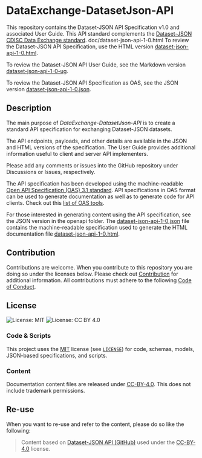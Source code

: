# DataExchange-DatasetJson-API
This repository contains the Dataset-JSON API Specification v1.0 and associated User Guide. This API standard complements
the [Dataset-JSON CDISC Data Exchange standard](https://github.com/cdisc-org/DataExchange-DatasetJson). 
doc/dataset-json-api-1-0.html
To review the Dataset-JSON API Specification, use the HTML version [dataset-json-api-1-0.html](https://html-preview.github.io/?url=https://github.com/cdisc-org/DataExchange-DatasetJson-API/blob/main/doc/dataset-json-api-1-0.html). 

To review the Dataset-JSON API User Guide, see the Markdown version [dataset-json-api-1-0-ug](https://github.com/cdisc-org/DataExchange-DatasetJson-API/blob/main/doc/dataset-json-api-1-0-ug.md).

To review the Dataset-JSON API Specification as OAS, see the JSON version [dataset-json-api-1-0.json](https://github.com/cdisc-org/DataExchange-DatasetJson-API/blob/main/openapi/dataset-json-api-1-0.json). 

## Description
The main purpose of *DataExchange-DatasetJson-API* is to create a standard API specification for exchanging 
Dataset-JSON datasets.

The API endpoints, payloads, and other details are available in the JSON and HTML versions of the specification. 
The User Guide provides additional information useful to client and server API implementers.

Please add any comments or issues into the GitHub repository under Discussions or Issues, respectively.

The API specification has been developed using the machine-readable
[Open API Specification (OAS) 3.1 standard](https://github.com/OAI/OpenAPI-Specification). API specifications in OAS format can be used to generate 
documentation as well as to generate code for API clients. Check out this [list of OAS tools](https://openapi.tools/). 

For those interested in generating content using the API specification, see the JSON version in the 
openapi folder. The [dataset-json-api-1-0.json](https://github.com/cdisc-org/DataExchange-DatasetJson-API/blob/main/openapi/dataset-json-api-1-0.json) 
file contains the machine-readable specification used to generate the HTML documentation file 
[dataset-json-api-1-0.html](https://html-preview.github.io/?url=https://github.com/cdisc-org/DataExchange-DatasetJson-API/blob/main/doc/dataset-json-api-1-0.html).

## Contribution

Contributions are welcome. When you contribute to this repository you are doing so under the licenses below. 
Please check out [Contribution](CONTRIBUTING.md) for additional information. All contributions must adhere to the 
following [Code of Conduct](CODE_OF_CONDUCT.md).

## License

![License: MIT](https://img.shields.io/badge/License-MIT-blue.svg) ![License: CC BY 4.0](https://img.shields.io/badge/License-CC_BY_4.0-blue.svg)

### Code & Scripts

This project uses the [MIT](http://www.opensource.org/licenses/MIT "The MIT License | Open Source Initiative") license 
(see [`LICENSE`](LICENSE.md)) for code, schemas, models, JSON-based specifications, and scripts.

### Content
Documentation content files are released under [CC-BY-4.0](https://creativecommons.org/licenses/by/4.0/). This does not include trademark permissions.

## Re-use
When you want to re-use and refer to the content, please do so like the following:

> Content based on [Dataset-JSON API (GitHub)](https://github.com/cdisc-org/DataExchange-DatasetJson-API) used under the [CC-BY-4.0](https://creativecommons.org/licenses/by/4.0/) license.
